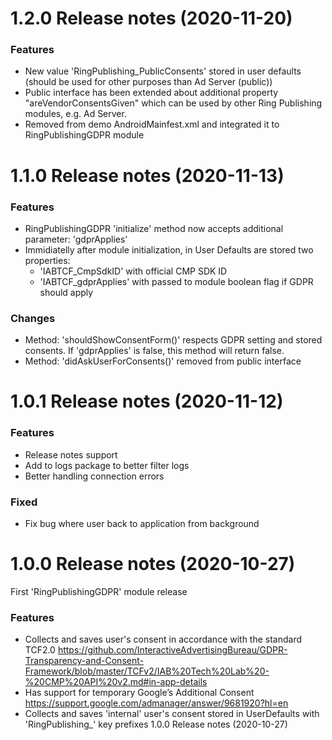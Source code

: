 1.2.0 Release notes (2020-11-20)
=============================================================

### Features

* New value 'RingPublishing_PublicConsents' stored in user defaults (should be used for other purposes than Ad Server (public))
* Public interface has been extended about additional property  "areVendorConsentsGiven" which can be used by other Ring Publishing modules, e.g. Ad Server.
* Removed from demo AndroidMainfest.xml <activity android:name="com.ringpublishing.gdpr.RingPublishingGDPRActivity" android:theme="@style/GDPRStyle" /> and integrated it to RingPublishingGDPR module

1.1.0 Release notes (2020-11-13)
=============================================================

### Features

* RingPublishingGDPR 'initialize' method now accepts additional parameter: 'gdprApplies'
* Immidiatelly after module initialization, in User Defaults are stored two properties:
   - 'IABTCF_CmpSdkID' with official CMP SDK ID
   - 'IABTCF_gdprApplies' with passed to module boolean flag if GDPR should apply

### Changes

* Method: 'shouldShowConsentForm()' respects GDPR setting and stored consents. If 'gdprApplies' is false, this method will return false.
* Method: 'didAskUserForConsents()' removed from public interface

1.0.1 Release notes (2020-11-12)
=============================================================

### Features

* Release notes support
* Add to logs package to better filter logs
* Better handling connection errors

### Fixed

* Fix bug where user back to application from background


1.0.0 Release notes (2020-10-27)
=============================================================

First 'RingPublishingGDPR' module release

### Features

* Collects and saves user's consent in accordance with the standard TCF2.0
https://github.com/InteractiveAdvertisingBureau/GDPR-Transparency-and-Consent-Framework/blob/master/TCFv2/IAB%20Tech%20Lab%20-%20CMP%20API%20v2.md#in-app-details
* Has support for temporary Google’s Additional Consent
https://support.google.com/admanager/answer/9681920?hl=en
* Collects and saves 'internal' user's consent stored in UserDefaults with 'RingPublishing_' key prefixes
1.0.0 Release notes (2020-10-27)
